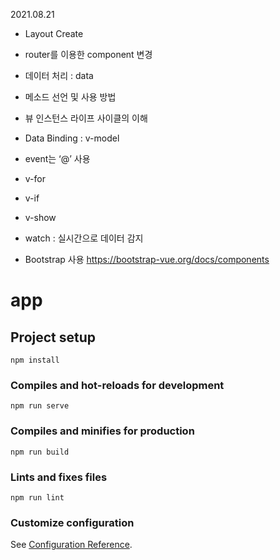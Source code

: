 
2021.08.21
  - Layout Create
  - router를 이용한 component 변경
  - 데이터 처리 : data
  - 메소드 선언 및 사용 방법
  - 뷰 인스턴스 라이프 사이클의 이해
  - Data Binding : v-model
  - event는 ‘@’ 사용
  - v-for
  - v-if
  - v-show
  - watch : 실시간으로 데이터 감지

  - Bootstrap 사용
    https://bootstrap-vue.org/docs/components





# app

## Project setup
```
npm install
```

### Compiles and hot-reloads for development
```
npm run serve
```

### Compiles and minifies for production
```
npm run build
```

### Lints and fixes files
```
npm run lint
```

### Customize configuration
See [Configuration Reference](https://cli.vuejs.org/config/).
